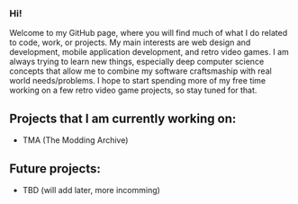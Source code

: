 ### Hi!

Welcome to my GitHub page, where you will find much of what I do related to code, work, or projects. My main interests are web design and development, mobile application development, and retro video games. I am always trying to learn new things, especially deep computer science concepts that allow me to combine my software craftsmaship with real world needs/problems. I hope to start spending more of my free time working on a few retro video game projects, so stay tuned for that.

## Projects that I am currently working on:

- TMA (The Modding Archive)

## Future projects:

- TBD (will add later, more incomming)
